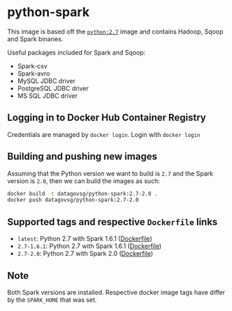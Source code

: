 # python-spark

This image is based off the [`python:2.7`](https://hub.docker.com/_/python/) image and
contains Hadoop, Sqoop and Spark binaries.

Useful packages included for Spark and Sqoop:
- Spark-csv
- Spark-avro
- MySQL JDBC driver
- PostgreSQL JDBC driver
- MS SQL JDBC driver

## Logging in to Docker Hub Container Registry
Credentials are managed by `docker login`. Login with `docker login`

## Building and pushing new images
Assuming that the Python version we want to build is `2.7` and the Spark version is `2.0`, then we can build
the images as such:

```bash
docker build -t datagovsg/python-spark:2.7-2.0 .
docker push datagovsg/python-spark:2.7-2.0
```

## Supported tags and respective `Dockerfile` links

- `latest`: Python 2.7 with Spark 1.6.1 ([Dockerfile](Dockerfile))
- `2.7-1.6.1`: Python 2.7 with Spark 1.6.1 ([Dockerfile](Dockerfile))
- `2.7-2.0`: Python 2.7 with Spark 2.0 ([Dockerfile](Dockerfile))

## Note

Both Spark versions are installed. Respective docker image tags have differ by the `SPARK_HOME` that was set.

